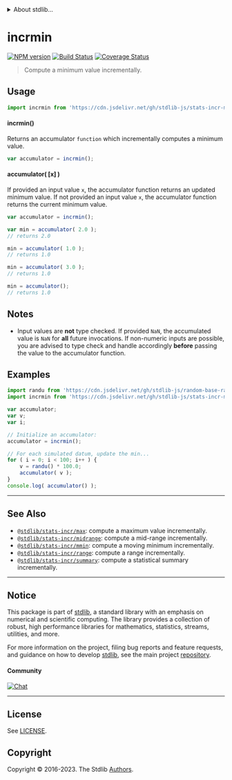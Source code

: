 <!--

@license Apache-2.0

Copyright (c) 2018 The Stdlib Authors.

Licensed under the Apache License, Version 2.0 (the "License");
you may not use this file except in compliance with the License.
You may obtain a copy of the License at

   http://www.apache.org/licenses/LICENSE-2.0

Unless required by applicable law or agreed to in writing, software
distributed under the License is distributed on an "AS IS" BASIS,
WITHOUT WARRANTIES OR CONDITIONS OF ANY KIND, either express or implied.
See the License for the specific language governing permissions and
limitations under the License.

-->


<details>
  <summary>
    About stdlib...
  </summary>
  <p>We believe in a future in which the web is a preferred environment for numerical computation. To help realize this future, we've built stdlib. stdlib is a standard library, with an emphasis on numerical and scientific computation, written in JavaScript (and C) for execution in browsers and in Node.js.</p>
  <p>The library is fully decomposable, being architected in such a way that you can swap out and mix and match APIs and functionality to cater to your exact preferences and use cases.</p>
  <p>When you use stdlib, you can be absolutely certain that you are using the most thorough, rigorous, well-written, studied, documented, tested, measured, and high-quality code out there.</p>
  <p>To join us in bringing numerical computing to the web, get started by checking us out on <a href="https://github.com/stdlib-js/stdlib">GitHub</a>, and please consider <a href="https://opencollective.com/stdlib">financially supporting stdlib</a>. We greatly appreciate your continued support!</p>
</details>

# incrmin

[![NPM version][npm-image]][npm-url] [![Build Status][test-image]][test-url] [![Coverage Status][coverage-image]][coverage-url] <!-- [![dependencies][dependencies-image]][dependencies-url] -->

> Compute a minimum value incrementally.



<section class="usage">

## Usage

```javascript
import incrmin from 'https://cdn.jsdelivr.net/gh/stdlib-js/stats-incr-min@v0.1.1-deno/mod.js';
```

#### incrmin()

Returns an accumulator `function` which incrementally computes a minimum value.

```javascript
var accumulator = incrmin();
```

#### accumulator( \[x] )

If provided an input value `x`, the accumulator function returns an updated minimum value. If not provided an input value `x`, the accumulator function returns the current minimum value.

```javascript
var accumulator = incrmin();

var min = accumulator( 2.0 );
// returns 2.0

min = accumulator( 1.0 );
// returns 1.0

min = accumulator( 3.0 );
// returns 1.0

min = accumulator();
// returns 1.0
```

</section>

<!-- /.usage -->

<section class="notes">

## Notes

-   Input values are **not** type checked. If provided `NaN`, the accumulated value is `NaN` for **all** future invocations. If non-numeric inputs are possible, you are advised to type check and handle accordingly **before** passing the value to the accumulator function.

</section>

<!-- /.notes -->

<section class="examples">

## Examples

<!-- eslint no-undef: "error" -->

```javascript
import randu from 'https://cdn.jsdelivr.net/gh/stdlib-js/random-base-randu@deno/mod.js';
import incrmin from 'https://cdn.jsdelivr.net/gh/stdlib-js/stats-incr-min@v0.1.1-deno/mod.js';

var accumulator;
var v;
var i;

// Initialize an accumulator:
accumulator = incrmin();

// For each simulated datum, update the min...
for ( i = 0; i < 100; i++ ) {
    v = randu() * 100.0;
    accumulator( v );
}
console.log( accumulator() );
```

</section>

<!-- /.examples -->

<!-- Section for related `stdlib` packages. Do not manually edit this section, as it is automatically populated. -->

<section class="related">

* * *

## See Also

-   <span class="package-name">[`@stdlib/stats-incr/max`][@stdlib/stats/incr/max]</span><span class="delimiter">: </span><span class="description">compute a maximum value incrementally.</span>
-   <span class="package-name">[`@stdlib/stats-incr/midrange`][@stdlib/stats/incr/midrange]</span><span class="delimiter">: </span><span class="description">compute a mid-range incrementally.</span>
-   <span class="package-name">[`@stdlib/stats-incr/mmin`][@stdlib/stats/incr/mmin]</span><span class="delimiter">: </span><span class="description">compute a moving minimum incrementally.</span>
-   <span class="package-name">[`@stdlib/stats-incr/range`][@stdlib/stats/incr/range]</span><span class="delimiter">: </span><span class="description">compute a range incrementally.</span>
-   <span class="package-name">[`@stdlib/stats-incr/summary`][@stdlib/stats/incr/summary]</span><span class="delimiter">: </span><span class="description">compute a statistical summary incrementally.</span>

</section>

<!-- /.related -->

<!-- Section for all links. Make sure to keep an empty line after the `section` element and another before the `/section` close. -->


<section class="main-repo" >

* * *

## Notice

This package is part of [stdlib][stdlib], a standard library with an emphasis on numerical and scientific computing. The library provides a collection of robust, high performance libraries for mathematics, statistics, streams, utilities, and more.

For more information on the project, filing bug reports and feature requests, and guidance on how to develop [stdlib][stdlib], see the main project [repository][stdlib].

#### Community

[![Chat][chat-image]][chat-url]

---

## License

See [LICENSE][stdlib-license].


## Copyright

Copyright &copy; 2016-2023. The Stdlib [Authors][stdlib-authors].

</section>

<!-- /.stdlib -->

<!-- Section for all links. Make sure to keep an empty line after the `section` element and another before the `/section` close. -->

<section class="links">

[npm-image]: http://img.shields.io/npm/v/@stdlib/stats-incr-min.svg
[npm-url]: https://npmjs.org/package/@stdlib/stats-incr-min

[test-image]: https://github.com/stdlib-js/stats-incr-min/actions/workflows/test.yml/badge.svg?branch=v0.1.1
[test-url]: https://github.com/stdlib-js/stats-incr-min/actions/workflows/test.yml?query=branch:v0.1.1

[coverage-image]: https://img.shields.io/codecov/c/github/stdlib-js/stats-incr-min/main.svg
[coverage-url]: https://codecov.io/github/stdlib-js/stats-incr-min?branch=main

<!--

[dependencies-image]: https://img.shields.io/david/stdlib-js/stats-incr-min.svg
[dependencies-url]: https://david-dm.org/stdlib-js/stats-incr-min/main

-->

[chat-image]: https://img.shields.io/gitter/room/stdlib-js/stdlib.svg
[chat-url]: https://app.gitter.im/#/room/#stdlib-js_stdlib:gitter.im

[stdlib]: https://github.com/stdlib-js/stdlib

[stdlib-authors]: https://github.com/stdlib-js/stdlib/graphs/contributors

[umd]: https://github.com/umdjs/umd
[es-module]: https://developer.mozilla.org/en-US/docs/Web/JavaScript/Guide/Modules

[deno-url]: https://github.com/stdlib-js/stats-incr-min/tree/deno
[umd-url]: https://github.com/stdlib-js/stats-incr-min/tree/umd
[esm-url]: https://github.com/stdlib-js/stats-incr-min/tree/esm
[branches-url]: https://github.com/stdlib-js/stats-incr-min/blob/main/branches.md

[stdlib-license]: https://raw.githubusercontent.com/stdlib-js/stats-incr-min/main/LICENSE

<!-- <related-links> -->

[@stdlib/stats/incr/max]: https://github.com/stdlib-js/stats-incr-max/tree/deno

[@stdlib/stats/incr/midrange]: https://github.com/stdlib-js/stats-incr-midrange/tree/deno

[@stdlib/stats/incr/mmin]: https://github.com/stdlib-js/stats-incr-mmin/tree/deno

[@stdlib/stats/incr/range]: https://github.com/stdlib-js/stats-incr-range/tree/deno

[@stdlib/stats/incr/summary]: https://github.com/stdlib-js/stats-incr-summary/tree/deno

<!-- </related-links> -->

</section>

<!-- /.links -->
